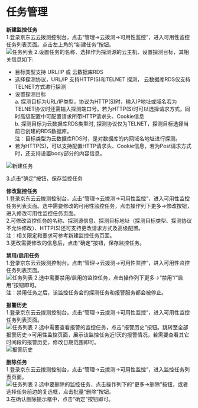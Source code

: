 # 任务管理  
**新建监控任务**  
1.登录京东云云拨测控制台，点击“管理->云拨测->可用性监控”，进入可用性监控任务列表页面。点击左上角的“新建任务”按钮。  
![任务列表](https://raw.githubusercontent.com/luolei-laurel/cn/Cloud-Detection/image/Cloud-Detection/task-usa-list.png)
2.设置任务的名称、选择作为探测源的云主机、设置探测目标，其相关信息如下:
- 目标类型支持 URL/IP 或 云数据库RDS
- 选择探测协议，URL/IP 支持HTTP(S)和TELNET 探测， 云数据库RDS仅支持TELNET方式进行探测
- 设置探测目标  
a. 探测目标为URL/IP类型，协议为HTTP(S)时，输入IP地址或域名若为TELNET协议时还需输入探测端口号。若为HTTP(S)时可以选择请求方式，同时高级配置中可配置请求所带HTTP请求头、Cookie信息  
b. 探测目标为云数据库RDS类型时, 探测协议仅为TELNET，探测目标选择当前已创建的RDS数据库。  
注：目标类型为云数据库RDS时，是对数据库的内网域名地址进行探测。
- 若为HTTP(S)，可以支持配置HTTP请求头、Cookie信息，若为Post请求方式时，还支持设置body部分的内容信息。  

![新建任务](https://raw.githubusercontent.com/luolei-laurel/cn/Cloud-Detection/image/Cloud-Detection/create-task-usa.png)

3.点击“确定”按钮，保存监控任务  

**修改监控任务**  
1.登录京东云云拨测控制台，点击“管理->云拨测->可用性监控”，进入可用性监控任务列表页面。选中需要修改的可用性监控任务，点击操作列下更多->修改按钮，进入修改可用性监控任务页面。  
2.可修改监控任务的名称、探测源信息、探测目标地址（探测目标类型、探测协议不允许修改）、HTTP(S)还可支持更改请求方式及高级配置。  
注：相关限定和要求可参考新建监控任务页面。  
3.更改需要修改的信息后，点击“确定”按钮，保存监控任务。  

**禁用/启用任务**  
1.登录京东云云拨测控制台，点击“管理->云拨测->可用性监控”，进入可用性监控任务列表页面。  
![任务列表](https://raw.githubusercontent.com/luolei-laurel/cn/Cloud-Detection/image/Cloud-Detection/task-usa-list.png)
2.选中需要禁用/启用的监控任务，点击操作列下更多->“禁用”/“启用”按钮即可。  
注：禁用任务之后，该监控任务会的探测任务和报警服务都会被停止。  

**报警历史**  
1.登录京东云云拨测控制台，点击“管理->云拨测->可用性监控”，进入可用性监控任务列表页面。  
![任务列表](https://raw.githubusercontent.com/luolei-laurel/cn/Cloud-Detection/image/Cloud-Detection/task-usa-list.png)
2.选中需要查看报警的监控任务，点击“报警历史”按钮。跳转至全部报警历史->可用性监控页面，展示该监控任务近1天的报警情况，若需要查看其它时间段的报警历史，修改日期范围即可。  
![报警历史](https://raw.githubusercontent.com/luolei-laurel/cn/Cloud-Detection/image/Cloud-Detection/alarmhistory-usa.png)

**删除任务**  
1.登录京东云云拨测控制台，点击“管理->云拨测->可用性监控”，进入监控任务列表页面。  
![任务列表](https://raw.githubusercontent.com/luolei-laurel/cn/Cloud-Detection/image/Cloud-Detection/task-usa-list.png)
2.选中要删除的监控任务，点击操作列下的“更多->删除”按钮，或者选择任务前边的复选框，点击批量“删除”按钮。  
3.在确认删除提示框中，点击“确定”按钮即可。
